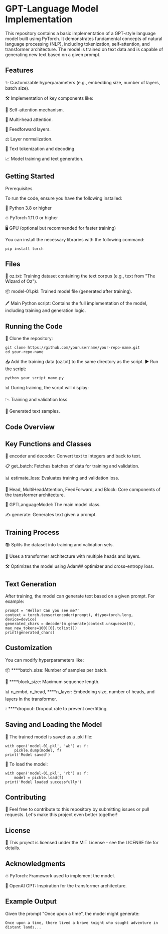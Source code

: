# GPT-Language Model Implementation
This repository contains a basic implementation of a GPT-style language model built using PyTorch. It demonstrates fundamental concepts of natural language processing (NLP), including tokenization, self-attention, and transformer architecture. The model is trained on text data and is capable of generating new text based on a given prompt.
## Features
✨ Customizable hyperparameters (e.g., embedding size, number of layers, batch size).

🛠️ Implementation of key components like:

🔑 Self-attention mechanism.

🧠 Multi-head attention.

🚀 Feedforward layers.

⚖️ Layer normalization.

🧩 Text tokenization and decoding.

📈 Model training and text generation.
## Getting Started
Prerequisites

To run the code, ensure you have the following installed:

🐍 Python 3.8 or higher

🔥 PyTorch 1.11.0 or higher

🖥️ GPU (optional but recommended for faster training)

You can install the necessary libraries with the following command:
```
pip install torch
```
## Files
📄 oz.txt: Training dataset containing the text corpus (e.g., text from "The Wizard of Oz").

📦 model-01.pkl: Trained model file (generated after training).

🖊️ Main Python script: Contains the full implementation of the model, including training and generation logic.
## Running the Code
🧩 Clone the repository:
```
git clone https://github.com/yourusername/your-repo-name.git
cd your-repo-name
```
📥 Add the training data (oz.txt) to the same directory as the script.
▶️ Run the script:
```
python your_script_name.py
```
📊 During training, the script will display:

📉 Training and validation loss.

📝 Generated text samples.
## Code Overview
## Key Functions and Classes
🔄 encoder and decoder: Convert text to integers and back to text.

📋 get_batch: Fetches batches of data for training and validation.

📊 estimate_loss: Evaluates training and validation loss.

🧩 Head, MultiHeadAttention, FeedForward, and Block: Core components of the transformer architecture.

🧠 GPTLanguageModel: The main model class.

✍️ generate: Generates text given a prompt.
## Training Process
📚 Splits the dataset into training and validation sets.

🤖 Uses a transformer architecture with multiple heads and layers.

🛠️ Optimizes the model using AdamW optimizer and cross-entropy loss.

## Text Generation

After training, the model can generate text based on a given prompt. For example:
```
prompt = 'Hello! Can you see me?'
context = torch.tensor(encoder(prompt), dtype=torch.long, device=device)
generated_chars = decoder(m.generate(context.unsqueeze(0), max_new_tokens=100)[0].tolist())
print(generated_chars)
```
## Customization
You can modify hyperparameters like:

📦 ****batch_size: Number of samples per batch.

📏 ****block_size: Maximum sequence length.

📊 n_embd, n_head, ****n_layer: Embedding size, number of heads, and layers in the transformer.

💧 ****dropout: Dropout rate to prevent overfitting.

## Saving and Loading the Model

💾 The trained model is saved as a .pkl file:
```
with open('model-01.pkl', 'wb') as f:
    pickle.dump(model, f)
print('Model saved')
```
📂 To load the model:
```
with open('model-01.pkl', 'rb') as f:
    model = pickle.load(f)
print('Model loaded successfully')
```
## Contributing

🤝 Feel free to contribute to this repository by submitting issues or pull requests. Let's make this project even better together!
## License
📜 This project is licensed under the MIT License - see the LICENSE file for details.

## Acknowledgments
🔥 PyTorch: Framework used to implement the model.

🌟 OpenAI GPT: Inspiration for the transformer architecture.

## Example Output

Given the prompt "Once upon a time", the model might generate:
```
Once upon a time, there lived a brave knight who sought adventure in distant lands...
```
